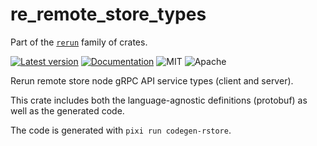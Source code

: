 # re_remote_store_types

Part of the [`rerun`](https://github.com/rerun-io/rerun) family of crates.

[![Latest version](https://img.shields.io/crates/v/re_remote_store_types.svg)](https://crates.io/crates/re_remote_store_types)
[![Documentation](https://docs.rs/re_remote_store_types/badge.svg)](https://docs.rs/re_remote_store_types)
![MIT](https://img.shields.io/badge/license-MIT-blue.svg)
![Apache](https://img.shields.io/badge/license-Apache-blue.svg)

Rerun remote store node gRPC API service types (client and server).

This crate includes both the language-agnostic definitions (protobuf) as well as the generated code.

The code is generated with `pixi run codegen-rstore`.
